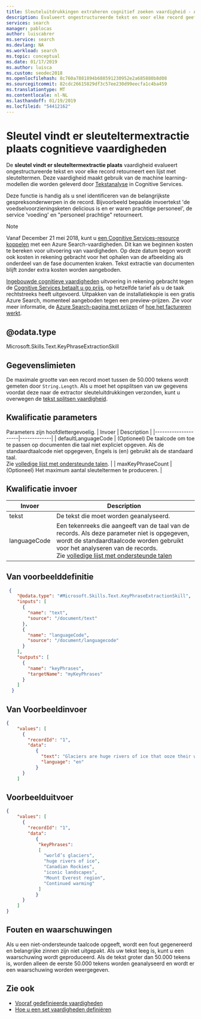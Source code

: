 ```yaml
---
title: Sleuteluitdrukkingen extraheren cognitief zoeken vaardigheid - Azure Search
description: Evalueert ongestructureerde tekst en voor elke record geeft als resultaat een lijst met belangrijke zinnen in een Azure Search verrijking-pijplijn.
services: search
manager: pablocas
author: luiscabrer
ms.service: search
ms.devlang: NA
ms.workload: search
ms.topic: conceptual
ms.date: 01/17/2019
ms.author: luisca
ms.custom: seodec2018
ms.openlocfilehash: 8c760a7881894b688591230952e2a685880b8d08
ms.sourcegitcommit: 82cdc26615829df3c57ee230d99eecfa1c4ba459
ms.translationtype: MT
ms.contentlocale: nl-NL
ms.lasthandoff: 01/19/2019
ms.locfileid: "54412162"
---
```

#   <a name="key-phrase-extraction-cognitive-skill"></a>Sleutel vindt er sleuteltermextractie plaats cognitieve vaardigheden

De **sleutel vindt er sleuteltermextractie plaats** vaardigheid evalueert ongestructureerde tekst en voor elke record retourneert een lijst met sleuteltermen. Deze vaardigheid maakt gebruik van de machine learning-modellen die worden geleverd door [Tekstanalyse](https://docs.microsoft.com/azure/cognitive-services/text-analytics/overview) in Cognitive Services.

Deze functie is handig als u snel identificeren van de belangrijkste gespreksonderwerpen in de record. Bijvoorbeeld bepaalde invoertekst 'de voedselvoorzieningsketen delicious is en er waren prachtige personeel', de service 'voeding' en "personeel prachtige" retourneert.

> [!NOTE]
> Vanaf December 21 mei 2018, kunt u [een Cognitive Services-resource koppelen](cognitive-search-attach-cognitive-services.md) met een Azure Search-vaardigheden. Dit kan we beginnen kosten te bereken voor uitvoering van vaardigheden. Op deze datum begon wordt ook kosten in rekening gebracht voor het ophalen van de afbeelding als onderdeel van de fase documenten kraken. Tekst extractie van documenten blijft zonder extra kosten worden aangeboden.
>
> [Ingebouwde cognitieve vaardigheden](cognitive-search-predefined-skills.md) uitvoering in rekening gebracht tegen de [Cognitive Services betaalt u go prijs](https://azure.microsoft.com/pricing/details/cognitive-services), op hetzelfde tarief als u de taak rechtstreeks heeft uitgevoerd. Uitpakken van de installatiekopie is een gratis Azure Search, momenteel aangeboden tegen een preview-prijzen. Zie voor meer informatie, de [Azure Search-pagina met prijzen](https://go.microsoft.com/fwlink/?linkid=2042400) of [hoe het factureren werkt](search-sku-tier.md#how-billing-works).

## <a name="odatatype"></a>@odata.type  
Microsoft.Skills.Text.KeyPhraseExtractionSkill 

## <a name="data-limits"></a>Gegevenslimieten
De maximale grootte van een record moet tussen de 50.000 tekens wordt gemeten door `String.Length`. Als u moet het opsplitsen van uw gegevens voordat deze naar de extractor sleuteluitdrukkingen verzonden, kunt u overwegen de [tekst splitsen vaardigheid](cognitive-search-skill-textsplit.md).

## <a name="skill-parameters"></a>Kwalificatie parameters

Parameters zijn hoofdlettergevoelig.
| Invoer                | Description |
|---------------------|-------------|
| defaultLanguageCode | (Optioneel) De taalcode om toe te passen op documenten die taal niet expliciet opgeven.  Als de standaardtaalcode niet opgegeven, Engels is (en) gebruikt als de standaard taal. <br/> Zie [volledige lijst met ondersteunde talen](https://docs.microsoft.com/azure/cognitive-services/text-analytics/text-analytics-supported-languages). |
| maxKeyPhraseCount   | (Optioneel) Het maximum aantal sleuteltermen te produceren. |

## <a name="skill-inputs"></a>Kwalificatie invoer
| Invoer     | Description |
|--------------------|-------------|
| tekst | De tekst die moet worden geanalyseerd.|
| languageCode  |  Een tekenreeks die aangeeft van de taal van de records. Als deze parameter niet is opgegeven, wordt de standaardtaalcode worden gebruikt voor het analyseren van de records. <br/>Zie [volledige lijst met ondersteunde talen](https://docs.microsoft.com/azure/cognitive-services/text-analytics/text-analytics-supported-languages)|

##  <a name="sample-definition"></a>Van voorbeelddefinitie

```json
 {
    "@odata.type": "#Microsoft.Skills.Text.KeyPhraseExtractionSkill",
    "inputs": [
      {
        "name": "text",
        "source": "/document/text"
      },
      {
        "name": "languageCode",
        "source": "/document/languagecode" 
      }
    ],
    "outputs": [
      {
        "name": "keyPhrases",
        "targetName": "myKeyPhrases"
      }
    ]
  }
```

##  <a name="sample-input"></a>Van Voorbeeldinvoer

```json
{
    "values": [
      {
        "recordId": "1",
        "data":
           {
             "text": "Glaciers are huge rivers of ice that ooze their way over land, powered by gravity and their own sheer weight. They accumulate ice from snowfall and lose it through melting. As global temperatures have risen, many of the world’s glaciers have already started to shrink and retreat. Continued warming could see many iconic landscapes – from the Canadian Rockies to the Mount Everest region of the Himalayas – lose almost all their glaciers by the end of the century.",
             "language": "en"
           }
      }
    ]
```


##  <a name="sample-output"></a>Voorbeelduitvoer

```json
{
    "values": [
      {
        "recordId": "1",
        "data":
           {
            "keyPhrases": 
            [
              "world’s glaciers", 
              "huge rivers of ice", 
              "Canadian Rockies", 
              "iconic landscapes",
              "Mount Everest region",
              "Continued warming"
            ]
           }
      }
    ]
}
```


## <a name="errors-and-warnings"></a>Fouten en waarschuwingen
Als u een niet-ondersteunde taalcode opgeeft, wordt een fout gegenereerd en belangrijke zinnen zijn niet uitgepakt.
Als uw tekst leeg is, kunt u een waarschuwing wordt geproduceerd.
Als de tekst groter dan 50.000 tekens is, worden alleen de eerste 50.000 tekens worden geanalyseerd en wordt er een waarschuwing worden weergegeven.

## <a name="see-also"></a>Zie ook

+ [Vooraf gedefinieerde vaardigheden](cognitive-search-predefined-skills.md)
+ [Hoe u een set vaardigheden definiëren](cognitive-search-defining-skillset.md)